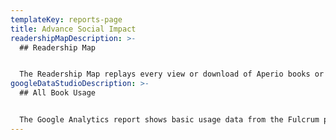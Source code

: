 ```yaml
---
templateKey: reports-page
title: Advance Social Impact
readershipMapDescription: >-
  ## Readership Map


  The Readership Map replays every view or download of Aperio books or media components that occurred the previous four weeks.
googleDataStudioDescription: >-
  ## All Book Usage


  The Google Analytics report shows basic usage data from the Fulcrum platform. This includes users, sessions, pageviews, popular titles, and user location for titles in Aperio Press. For more information, see [our FAQ](https://mpub.atlassian.net/wiki/spaces/FPS/pages/66453810/UMP+EBC).
---
```

